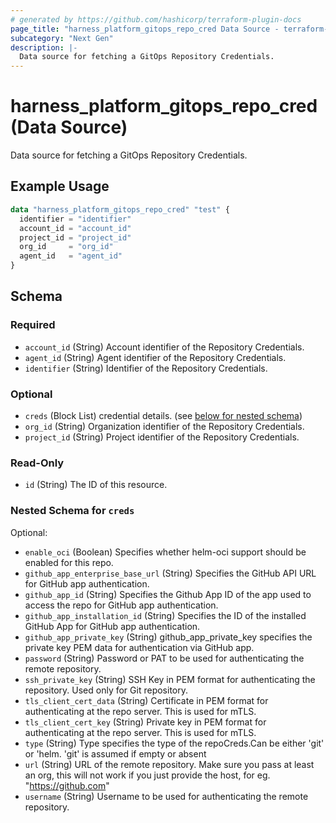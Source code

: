 ```yaml
---
# generated by https://github.com/hashicorp/terraform-plugin-docs
page_title: "harness_platform_gitops_repo_cred Data Source - terraform-provider-harness"
subcategory: "Next Gen"
description: |-
  Data source for fetching a GitOps Repository Credentials.
---
```


# harness_platform_gitops_repo_cred (Data Source)

Data source for fetching a GitOps Repository Credentials.

## Example Usage

```terraform
data "harness_platform_gitops_repo_cred" "test" {
  identifier = "identifier"
  account_id = "account_id"
  project_id = "project_id"
  org_id     = "org_id"
  agent_id   = "agent_id"
}
```

<!-- schema generated by tfplugindocs -->
## Schema

### Required

- `account_id` (String) Account identifier of the Repository Credentials.
- `agent_id` (String) Agent identifier of the Repository Credentials.
- `identifier` (String) Identifier of the Repository Credentials.

### Optional

- `creds` (Block List) credential details. (see [below for nested schema](#nestedblock--creds))
- `org_id` (String) Organization identifier of the Repository Credentials.
- `project_id` (String) Project identifier of the Repository Credentials.

### Read-Only

- `id` (String) The ID of this resource.

<a id="nestedblock--creds"></a>
### Nested Schema for `creds`

Optional:

- `enable_oci` (Boolean) Specifies whether helm-oci support should be enabled for this repo.
- `github_app_enterprise_base_url` (String) Specifies the GitHub API URL for GitHub app authentication.
- `github_app_id` (String) Specifies the Github App ID of the app used to access the repo for GitHub app authentication.
- `github_app_installation_id` (String) Specifies the ID of the installed GitHub App for GitHub app authentication.
- `github_app_private_key` (String) github_app_private_key specifies the private key PEM data for authentication via GitHub app.
- `password` (String) Password or PAT to be used for authenticating the remote repository.
- `ssh_private_key` (String) SSH Key in PEM format for authenticating the repository. Used only for Git repository.
- `tls_client_cert_data` (String) Certificate in PEM format for authenticating at the repo server. This is used for mTLS.
- `tls_client_cert_key` (String) Private key in PEM format for authenticating at the repo server. This is used for mTLS.
- `type` (String) Type specifies the type of the repoCreds.Can be either 'git' or 'helm. 'git' is assumed if empty or absent
- `url` (String) URL of the remote repository. Make sure you pass at least an org, this will not work if you just provide the host, for eg. "https://github.com"
- `username` (String) Username to be used for authenticating the remote repository.
